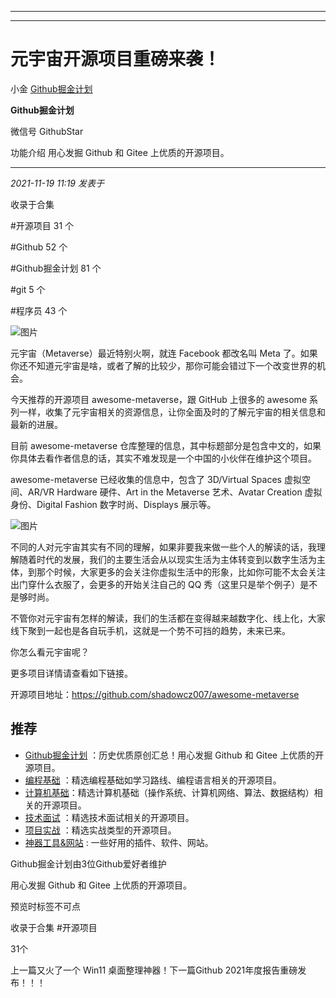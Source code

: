 ----------------------------------------
----------------------------------------
#  元宇宙开源项目重磅来袭！

小金  [ Github掘金计划 ](javascript:void\(0\);)

**Github掘金计划** ![]()

微信号 GithubStar

功能介绍 用心发掘 Github 和 Gitee 上优质的开源项目。

____

_2021-11-19 11:19_ _发表于_

收录于合集

#开源项目 31 个

#Github 52 个

#Github掘金计划 81 个

#git 5 个

#程序员 43 个

![图片](https://mmbiz.qpic.cn/mmbiz_png/BcyAypujBVbQicTP70p8hib2SnZzJqeCHfprQKL3W2hqnMzvD6mFVEjF2WSYJicE7DW2IOuhPebtQibZEVaWTp19Vw/640?wx_fmt=png&wxfrom=5&wx_lazy=1&wx_co=1)

元宇宙（Metaverse）最近特别火啊，就连 Facebook 都改名叫 Meta
了。如果你还不知道元宇宙是啥，或者了解的比较少，那你可能会错过下一个改变世界的机会。  

今天推荐的开源项目 awesome-metaverse，跟 GitHub 上很多的 awesome
系列一样，收集了元宇宙相关的资源信息，让你全面及时的了解元宇宙的相关信息和最新的进展。

目前 awesome-metaverse
仓库整理的信息，其中标题部分是包含中文的，如果你具体去看作者信息的话，其实不难发现是一个中国的小伙伴在维护这个项目。

awesome-metaverse 已经收集的信息中，包含了 3D/Virtual Spaces 虚拟空间、AR/VR Hardware 硬件、Art in
the Metaverse 艺术、Avatar Creation 虚拟身份、Digital Fashion 数字时尚、Displays 展示等。

![图片](https://mmbiz.qpic.cn/mmbiz_png/zRiam9B2qkhQE0nvWb06H04EvMeF5jK5SsxAx007SOB35icTgdSwwfTCequztbrDzxDIxvx6Jr6T3xQ2nV5D9l9Q/640?wx_fmt=png)

不同的人对元宇宙其实有不同的理解，如果非要我来做一些个人的解读的话，我理解随着时代的发展，我们的主要生活会从以现实生活为主体转变到以数字生活为主体，到那个时候，大家更多的会关注你虚拟生活中的形象，比如你可能不太会关注出门穿什么衣服了，会更多的开始关注自己的
QQ 秀（这里只是举个例子）是不是够时尚。

不管你对元宇宙有怎样的解读，我们的生活都在变得越来越数字化、线上化，大家线下聚到一起也是各自玩手机，这就是一个势不可挡的趋势，未来已来。

你怎么看元宇宙呢？

更多项目详情请查看如下链接。

开源项目地址：https://github.com/shadowcz007/awesome-metaverse

## 推荐

  * [Github掘金计划](https://mp.weixin.qq.com/mp/appmsgalbum?__biz=MzIwNDgzMzI3Mg==&action=getalbum&album_id=1571213952619954180#wechat_redirect) ：历史优质原创汇总！用心发掘 Github 和 Gitee 上优质的开源项目。
  * [编程基础](https://mp.weixin.qq.com/mp/appmsgalbum?action=getalbum&album_id=1632585323454971905&__biz=MzIwNDgzMzI3Mg==#wechat_redirect) ：精选编程基础如学习路线、编程语言相关的开源项目。
  * [计算机基础](https://mp.weixin.qq.com/mp/appmsgalbum?action=getalbum&album_id=1635325633234780161&__biz=MzIwNDgzMzI3Mg==#wechat_redirect)：精选计算机基础（操作系统、计算机网络、算法、数据结构）相关的开源项目。
  * [技术面试](https://mp.weixin.qq.com/mp/appmsgalbum?action=getalbum&album_id=1632589980491366403&__biz=MzIwNDgzMzI3Mg==#wechat_redirect) ：精选技术面试相关的开源项目。
  * [项目实战](https://mp.weixin.qq.com/mp/appmsgalbum?action=getalbum&album_id=1632590550748938241&__biz=MzIwNDgzMzI3Mg==#wechat_redirect) ：精选实战类型的开源项目。
  * [神器工具&网站](https://mp.weixin.qq.com/mp/appmsgalbum?__biz=MzIwNDgzMzI3Mg==&action=getalbum&album_id=1692140336665378820#wechat_redirect) : 一些好用的插件、软件、网站。

Github掘金计划由3位Github爱好者维护  

用心发掘 Github 和 Gitee 上优质的开源项目。

预览时标签不可点

收录于合集 #开源项目

31个

上一篇又火了一个 Win11 桌面整理神器！下一篇Github 2021年度报告重磅发布！！！

